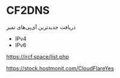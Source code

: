 # CF2DNS
دریافت جدیدترین آی‌پی‌های تمیز

* IPv4
* IPv6

https://ircf.space/list.php

https://stock.hostmonit.com/CloudFlareYes
